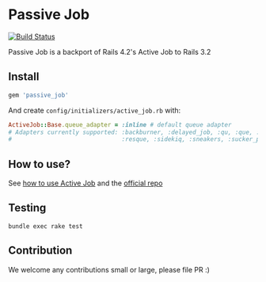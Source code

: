 # Passive Job

[![Build Status](https://travis-ci.org/ruby-journal/passive_job.png?branch=master)](https://travis-ci.org/ruby-journal/passive_job)

Passive Job is a backport of Rails 4.2's Active Job to Rails 3.2

## Install

```ruby
gem 'passive_job'
```

And create `config/initializers/active_job.rb` with:

```ruby
ActiveJob::Base.queue_adapter = :inline # default queue adapter
# Adapters currently supported: :backburner, :delayed_job, :qu, :que, :queue_classic,
#                               :resque, :sidekiq, :sneakers, :sucker_punch
```

## How to use?

See [how to use Active Job](http://edgeguides.rubyonrails.org/active_job_basics.html) and the [official repo](https://github.com/rails/rails/tree/master/activejob)

## Testing

```
bundle exec rake test
```

## Contribution

We welcome any contributions small or large, please file PR :)
